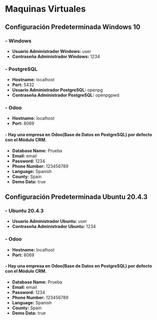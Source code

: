 # Maquinas Virtuales
## Configuración Predeterminada Windows 10
### - Windows
* **Usuario Administrador Windows:** user
* **Contraseña Administrador Windows:** 1234
### - PostgreSQL
* **Hostname:** localhost
* **Port:** 5432
* **Usuario Administrador PostgreSQL:** openpg
* **Contraseña Administrador PostgreSQL:** openpgpwd
### - Odoo
* **Hostname:** localhost
* **Port:** 8069
        
#### - Hay una empresa en Odoo(Base de Datos en PostgreSQL) por defecto con el Módulo CRM.
* **Database Name:** Prueba
* **Email:** email
* **Password:** 1234
* **Phone Number:** 123456789
* **Language:** Spanish
* **County:** Spain
* **Demo Data:** true
    

## Configuración Predeterminada Ubuntu 20.4.3
### - Ubuntu 20.4.3
* **Usuario Administrador Ubuntu:** user
* **Contraseña Administrador Ubuntu:** 1234
### - Odoo
* **Hostname:** localhost
* **Port:** 8069
        
#### - Hay una empresa en Odoo(Base de Datos en PostgreSQL) por defecto con el Módulo CRM.
* **Database Name:** Prueba
* **Email:** email
* **Password:** 1234
* **Phone Number:** 123456789
* **Language:** Spanish
* **County:** Spain
* **Demo Data:** true